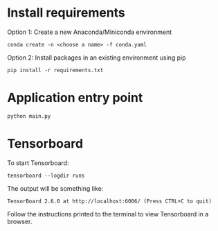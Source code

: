 # Install requirements

Option 1: Create a new Anaconda/Miniconda environment

```shell
conda create -n <choose a name> -f conda.yaml
```

Option 2: Install packages in an existing environment using pip

```shell
pip install -r requirements.txt
```

# Application entry point

```shell
python main.py
```

# Tensorboard

To start Tensorboard:

```shell
tensorboard --logdir runs
```

The output will be something like:

```shell
TensorBoard 2.6.0 at http://localhost:6006/ (Press CTRL+C to quit)
```

Follow the instructions printed to the terminal to view Tensorboard in a browser.
